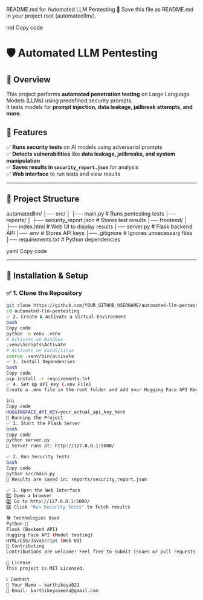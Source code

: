README.md for Automated LLM Pentesting
📌 Save this file as README.md in your project root (automatedllm/).

md
Copy code
# 🛡️ Automated LLM Pentesting

## 📌 Overview  
This project performs **automated penetration testing** on Large Language Models (LLMs) using predefined security prompts.  
It tests models for **prompt injection, data leakage, jailbreak attempts, and more**.  

## 🚀 Features  
✅ **Runs security tests** on AI models using adversarial prompts  
✅ **Detects vulnerabilities** like **data leakage, jailbreaks, and system manipulation**  
✅ **Saves results in `security_report.json`** for analysis  
✅ **Web interface** to run tests and view results  

---

## 📂 Project Structure  
automatedllm/ │── src/ │ ├── main.py # Runs pentesting tests │── reports/ │ ├── security_report.json # Stores test results │── frontend/ │ ├── index.html # Web UI to display results │── server.py # Flask backend API │── .env # Stores API keys │── .gitignore # Ignores unnecessary files │── requirements.txt # Python dependencies

yaml
Copy code

---

## 🔧 **Installation & Setup**  

### ✅ **1. Clone the Repository**  
```bash
git clone https://github.com/YOUR_GITHUB_USERNAME/automated-llm-pentesting.git
cd automated-llm-pentesting
✅ 2. Create & Activate a Virtual Environment
bash
Copy code
python -m venv .venv
# Activate on Windows
.venv\Scripts\Activate
# Activate on macOS/Linux
source .venv/bin/activate
✅ 3. Install Dependencies
bash
Copy code
pip install -r requirements.txt
✅ 4. Set Up API Key (.env File)
Create a .env file in the root folder and add your Hugging Face API Key:

ini
Copy code
HUGGINGFACE_API_KEY=your_actual_api_key_here
🚀 Running the Project
✅ 1. Start the Flask Server
bash
Copy code
python server.py
🔹 Server runs at: http://127.0.0.1:5000/

✅ 2. Run Security Tests
bash
Copy code
python src/main.py
📌 Results are saved in: reports/security_report.json

✅ 3. Open the Web Interface
1️⃣ Open a browser
2️⃣ Go to http://127.0.0.1:5000/
3️⃣ Click "Run Security Tests" to fetch results

🛠️ Technologies Used
Python 🐍
Flask (Backend API)
Hugging Face API (Model testing)
HTML/CSS/JavaScript (Web UI)
🤝 Contributing
Contributions are welcome! Feel free to submit issues or pull requests.

📄 License
This project is MIT Licensed.

📞 Contact
🔹 Your Name – karthikeya021
🔹 Email: karthikeyaseeda@gmail.com





